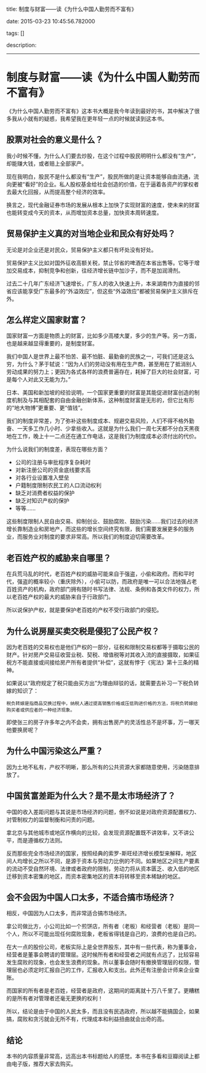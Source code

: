 title: 制度与财富——读《为什么中国人勤劳而不富有》

date: 2015-03-23 10:45:56.782000

tags: []

description: 

---
# 制度与财富——读《为什么中国人勤劳而不富有》

《为什么中国人勤劳而不富有》这本书大概是我今年读到最好的书，其中解决了很多我从小就有的疑惑，我希望我在更年轻一点的时候就读到这本书。

## 股票对社会的意义是什么？

我小时候不懂，为什么人们要去炒股，在这个过程中股民明明什么都没有“生产”，却能赚大钱，或者赔上全部家产。

现在我明白，股民不是什么都没有“生产”，股民所做的是让资本能够自由流通，流向更被“看好”的企业。私人股权基金给社会创造的价值，在于逼着各资产的掌权者去最大化回报，从而提高整个经济的效率。

换言之，现代金融证券市场的发展从根本上加快了实现财富的速度，使未来的财富也能转变成今天的资本，从而增加资本总量，加快资本周转速度。

## 贸易保护主义真的对当地企业和民众有好处吗？

无论是对企业还是对民众，贸易保护主义都只有坏处没有好处。

贸易保护主义比如对国外征收高额关税，禁止邻省的啤酒在本省出售等。它等于增加交易成本，抑制竞争和创新，往经济增长链中加沙子，而不是加润滑剂。

过去二十几年广东经济飞速增长，广东人的收入快速上升，本来湖南作为直接的邻省应该能享受广东最多的“外溢效应”，但这些“外溢效应”都被贸易保护主义排斥在外。

## 怎么样定义国家财富？

国家财富一方面是物质上的财富，比如多少高楼大厦，多少的生产等。另一方面，也是越来越显得重要的，是制度财富。

我们中国人是世界上最不怕苦、最不怕脏、最勤奋的民族之一，可我们还是这么穷，为什么？茅于轼说：“因为人们的劳动没有用在生产商，甚至用在了抵消别人劳动成果的努力上；更因为各式各样的浪费普遍存在，耗掉了巨大的社会财富，可是每个人对此又无能为力。”

日本、美国和新加坡的经验说明，一个国家更重要的财富是其能促进财富创造的制度机制及与其相配套的自由金融创新体系，这种制度财富是无形的，但它比有形的“地大物博”更重要、更“值钱”。

我们的制度非常差，为了弥补这些制度成本、规避交易风险，人们不得不格外勤奋、一天多工作几小时、少拿些收入。这就是为什么我们一周七天都不分白天黑夜地在工作，晚上十一二点还在通工作电话，这是我们为制度成本必须付出的代价。

为什么说我们的制度差，表现在哪些方面？

  * 公司的注册与审批程序复杂耗时
  * 对新注册公司的资金底线要求高
  * 对各行业设置准入壁垒
  * 户籍制度限制农民工的人口流动权利
  * 缺乏对消费者权益的保护
  * 缺乏对知识产权的保护
  * 等等……

这些制度限制人民自由交易、抑制创业、鼓励腐败、鼓励污染……我们过去的经济增长靠制造业和房地产，而这些的增长空间终究有限，我们需要发展更多的服务业，而服务业对制度的要求非常高。所以我们的制度迫切需要改革。

## 老百姓产权的威胁来自哪里？

在兵荒马乱的时代，老百姓产权的威胁可能来自于强盗，小偷和政府。而和平时代，强盗的概率较小（重庆除外），小偷可以防，而政府是唯一可以合法地强占老百姓资产的机构，政府部门拥有随时书写法律、法规、条例和各类文件的权力，所以老百姓产权的最大的威胁来自于行政部门。

所以说保护产权，就是要保护老百姓的产权不受行政部门的侵犯。

## 为什么说房屋买卖交税是侵犯了公民产权？

因为老百姓的交易权也是他们产权的一部分，征税和限制交易权都等于摄取公民的财产。针对房产交易征收营业税、契税、增值税等对其收入流的直接摄取，如果征税方不能直接或间接给房产所有者提供“补偿”，这就有悖于《宪法》第十三条的精神。

如果说以“政府规定了税只能由买方出”为理由辩驳的话，就需要去补习一下税负转嫁的知识了：
    
    
    税负转嫁是指商品交换过程中，纳税人通过提高销售价格或压低购进价格的方法，将税负转嫁给购买者或供应者的一种经济现象。
    

即使张三的房子许多年之内不会卖，拥有出售房产的灵活性总不是坏事，万一哪天他要换房呢？

## 为什么中国污染这么严重？

因为土地不私有，产权不明晰，那么所有的公共资源大家都随意使用，污染随意排放了。

## 中国贫富差距为什么大？是不是太市场经济了？

中国的收入差距问题与其说是市场经济的问题，倒不如说是对政府资源配置权力、对管制权力的监督制衡和问责的问题。

拿北京与其他城市或地区作横向的比较，会发现资源配置既不讲效率，又不讲公平，而是遵循权力法则。

反而那些完全市场经济的国家，按照经典的索罗-斯旺经济增长模型来解释，地区间人均增长之所以不同，是源于资本与劳动力比例的不同。如果地区之间生产要素的流动不受自然环境、法律或者政府的限制，劳动力将从资本匮乏、收入低的地区迁移到资本密集的地区，而资本密集地区的资本将转移至资本稀缺的地区。

## 会不会因为中国人口太多，不适合搞市场经济？

相反，中国因为人口太多，而非常适合搞市场经济。

拿公司做比方，小公司比如一个煎饼店，所有者（老板）和经营者（老板）是同一个人，所以不可能出现任何腐败现象，老板省得钱是自己的，浪费的也是自己的。

在大一点的股份公司，老板实际上是全世界股东，其中有一些代表，称为董事会，经营者是董事会聘请的管理层。这时候所有者和经营者之间就有点远了，比较容易发生腐败的现象，也会发生浪费的现象。所以董事会随时有撤换管理层的权限，管理层也必须定时汇报自己的工作，汇报收入和支出。此外还有注册会计师来企业查账。

而国家的所有者是老百姓，经营者是政府，这期间的距离就十万八千里了。更糟糕的是所有者对管理者还毫无更换的权利！

所以，结论是由于中国的人民太多，而且没有民选政府，所以越不能搞国企，如果搞，腐败和贪污就会无所不有，代理成本和利益扭曲就会出奇的高。

## 结论

本书的内容质量非常高，远高出本书标题给人的感觉。本书在多看和豆瓣阅读上都由电子版，推荐大家去购买。
